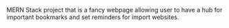 MERN Stack project that is a fancy webpage allowing user to have a hub for important bookmarks and set reminders for import websites.
